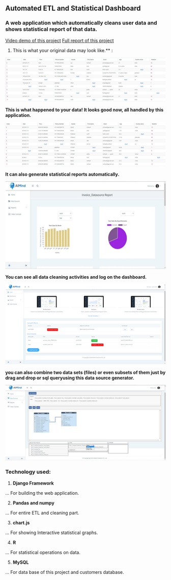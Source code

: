 ## Automated ETL and Statistical Dashboard

### A web application which automatically cleans user data and shows statistical report of that data.

[Video demo of this project](https://www.useloom.com/share/e379a633b9b54616a2a05bf0ce5ac88f)
[Full report of this project](final_report.pdf)

1. This is what your original data may look like.** :

![original data](images/original_data.PNG)

**This is what happened to your data! It looks good now, all handled by this application.**

![cleaned data](images/clean_data.PNG)

**It can also generate statistical reports automatically.**

![statistical report](images/report.png)

**You can see all data cleaning activities and log on the dashboard.**

![dashboard](images/dashboard.PNG)

**you can also combine two data sets (files) or even subsets of them just by drag and drop or sql queryusing this data source generator.**

![data source](images/data_source.png)



### Technology used:
1. __Django Framework__

... For building the web application.

2. __Pandas and numpy__

... For entire ETL and cleaning part.

3. __chart.js__

... For showing Interactive statistical graphs.

4. __R__ 

... For statistical operations on data.

5. __MySQL__

... For data base of this project and customers database.
